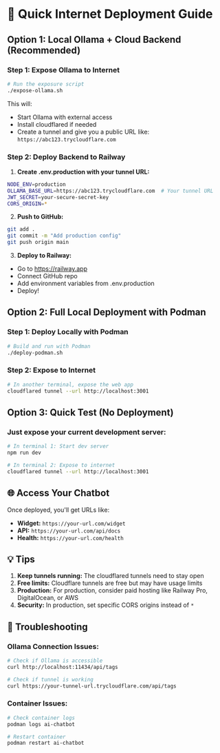 # 🚀 Quick Internet Deployment Guide

## Option 1: Local Ollama + Cloud Backend (Recommended)

### Step 1: Expose Ollama to Internet
```bash
# Run the exposure script
./expose-ollama.sh
```

This will:
- Start Ollama with external access
- Install cloudflared if needed
- Create a tunnel and give you a public URL like: `https://abc123.trycloudflare.com`

### Step 2: Deploy Backend to Railway
1. **Create .env.production with your tunnel URL:**
```bash
NODE_ENV=production
OLLAMA_BASE_URL=https://abc123.trycloudflare.com  # Your tunnel URL
JWT_SECRET=your-secure-secret-key
CORS_ORIGIN=*
```

2. **Push to GitHub:**
```bash
git add .
git commit -m "Add production config"
git push origin main
```

3. **Deploy to Railway:**
- Go to https://railway.app
- Connect GitHub repo
- Add environment variables from .env.production
- Deploy!

## Option 2: Full Local Deployment with Podman

### Step 1: Deploy Locally with Podman
```bash
# Build and run with Podman
./deploy-podman.sh
```

### Step 2: Expose to Internet
```bash
# In another terminal, expose the web app
cloudflared tunnel --url http://localhost:3001
```

## Option 3: Quick Test (No Deployment)

### Just expose your current development server:
```bash
# In terminal 1: Start dev server
npm run dev

# In terminal 2: Expose to internet
cloudflared tunnel --url http://localhost:3001
```

## 🌐 Access Your Chatbot

Once deployed, you'll get URLs like:
- **Widget:** `https://your-url.com/widget`
- **API:** `https://your-url.com/api/docs` 
- **Health:** `https://your-url.com/health`

## 💡 Tips

1. **Keep tunnels running:** The cloudflared tunnels need to stay open
2. **Free limits:** Cloudflare tunnels are free but may have usage limits
3. **Production:** For production, consider paid hosting like Railway Pro, DigitalOcean, or AWS
4. **Security:** In production, set specific CORS origins instead of `*`

## 🔧 Troubleshooting

### Ollama Connection Issues:
```bash
# Check if Ollama is accessible
curl http://localhost:11434/api/tags

# Check if tunnel is working
curl https://your-tunnel-url.trycloudflare.com/api/tags
```

### Container Issues:
```bash
# Check container logs
podman logs ai-chatbot

# Restart container
podman restart ai-chatbot
```
